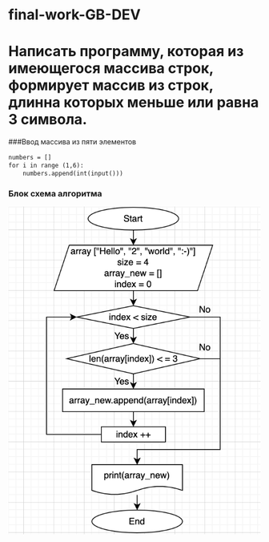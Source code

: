 # final-work-GB-DEV

# Написать программу, которая из имеющегося массива строк, формирует массив из строк, длинна которых меньше или равна 3 символа. 

###Ввод массива из пяти элементов
```
numbers = []
for i in range (1,6):
    numbers.append(int(input()))
```
### Блок схема алгоритма
![Схема](/block-diagram-algorithm.png)

